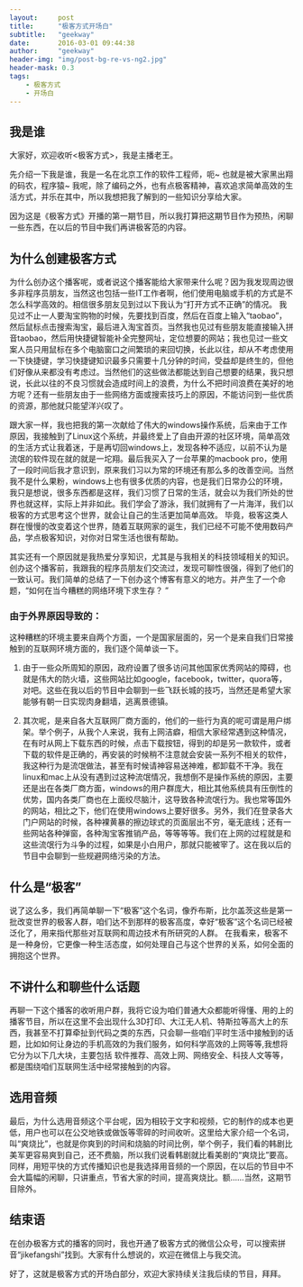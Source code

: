 ```yaml
---
layout:     post
title:      "极客方式开场白"
subtitle:   "geekway"
date:       2016-03-01 09:44:38
author:     "geekway"
header-img: "img/post-bg-re-vs-ng2.jpg"
header-mask: 0.3
tags:
    - 极客方式
    - 开场白
---
```

## 我是谁
大家好，欢迎收听<极客方式>，我是主播老王。

先介绍一下我是谁，我是一名在北京工作的软件工程师，呃~ 也就是被大家黑出翔的码农，程序猿~ 我呢，除了编码之外，也有点极客精神，喜欢追求简单高效的生活方式，并乐在其中，所以我想把我了解到的一些知识分享给大家。

因为这是《极客方式》开播的第一期节目，所以我打算把这期节目作为预热，闲聊一些东西，在以后的节目中我们再讲极客范的内容。  


## 为什么创建极客方式
为什么创办这个播客呢，或者说这个播客能给大家带来什么呢？因为我发现周边很多非程序员朋友，当然这也包括一些IT工作者啊，他们使用电脑或手机的方式是不怎么科学高效的。相信很多朋友见到过以下我认为“打开方式不正确”的情况。
我见过不止一人要淘宝购物的时候，先要找到百度，然后在百度上输入“taobao”，然后鼠标点击搜索淘宝，最后进入淘宝首页。当然我也见过有些朋友能直接输入拼音taobao，然后用快捷键智能补全完整网址，定位想要的网站；我也见过一些文案人员只用鼠标在多个电脑窗口之间繁琐的来回切换，长此以往，却从不考虑使用一下快捷键，学习快捷键知识最多只需要十几分钟的时间，受益却是终生的，但他们好像从来都没有考虑过。当然他们的这些做法都能达到自己想要的结果，我只想说，长此以往的不良习惯就会造成时间上的浪费，为什么不把时间浪费在美好的地方呢？还有一些朋友由于一些网络方面或搜索技巧上的原因，不能访问到一些优质的资源，那他就只能望洋兴叹了。
 

跟大家一样，我也把我的第一次献给了伟大的windows操作系统，后来由于工作原因，我接触到了Linux这个系统，并最终爱上了自由开源的社区环境，简单高效的生活方式让我着迷，于是再切回windows上，发现各种不适应，以前不认为是流氓的软件现在就的就是一坨翔。最后我买入了一台苹果的macbook pro，使用了一段时间后我才意识到，原来我们习以为常的环境还有那么多的改善空间。当然我不是什么果粉，windows上也有很多优质的内容，也是我们日常办公的环境，我只是想说，很多东西都是这样，我们习惯了日常的生活，就会以为我们所处的世界也就这样，实际上并非如此。我们学会了游泳，我们就拥有了一片海洋，我们以极客的方式思考这个世界，就会让自己的生活更加简单高效。
毕竟，极客这类人群在慢慢的改变着这个世界，随着互联网家的诞生，我们已经不可能不使用数码产品，学点极客知识，对你对日常生活也很有帮助。  


其实还有一个原因就是我热爱分享知识，尤其是与我相关的科技领域相关的知识。创办这个播客前，我跟我的程序员朋友们交流过，发现可聊性很强，得到了他们的一致认可。我们简单的总结了一下创办这个博客有意义的地方。并产生了一个命题，“如何在当今糟糕的网络环境下求生存？ ”
### 由于外界原因导致的：
这种糟糕的环境主要来自两个方面，一个是国家层面的，另一个是来自我们日常接触到的互联网环境方面的，我们逐个简单谈一下。

1. 由于一些众所周知的原因，政府设置了很多访问其他国家优秀网站的障碍，也就是伟大的防火墙，这些网站比如google，facebook，twitter，quora等，对吧。这些在我以后的节目中会聊到一些飞跃长城的技巧，当然还是希望大家能够有朝一日实现肉身翻墙，逃离景德镇。

2. 其次呢，是来自各大互联网厂商方面的，他们的一些行为真的呢可谓是用户绑架。举个例子，从我个人来说，我有上网洁癖，相信大家经常遇到这种情况，在有时从网上下载东西的时候，点击下载按钮，得到的却是另一款软件，或者下载的软件是正确的，再安装的时候稍不注意就会安装一系列不相关的软件，我这种行为是流氓做法，甚至有时候请神容易送神难，都卸载不干净。我在linux和mac上从没有遇到过这种流氓情况，我想倒不是操作系统的原因，主要还是出在各类厂商方面，windows的用户群庞大，相比其他系统具有压倒性的优势，国内各类厂商也在上面绞尽脑汁，这导致各种流氓行为。我也常等国外的网站，相比之下，他们在使用windows上要好很多。另外，我们在登录各大门户网站的时候，各种裸黄暴的擦边球式的页面层出不穷，毫无底线；还有一些网站各种弹窗，各种淘宝客推销产品，等等等等。我们在上网的过程就是和这些流氓行为斗争的过程，如果是小白用户，那就只能被宰了。这在我以后的节目中会聊到一些规避网络污染的方法。


## 什么是“极客”
说了这么多，我们再简单聊一下“极客”这个名词，像乔布斯，比尔盖茨这些是第一批改变世界的极客人群，咱们达不到那样的极客高度，幸好“极客”这个名词已经被泛化了，用来指代那些对互联网和周边技术有所研究的人群。
在我看来，极客不是一种身份，它更像一种生活态度，如何处理自己与这个世界的关系，如何全面的拥抱这个世界。
 


## 不讲什么和聊些什么话题
再聊一下这个播客的收听用户群，我将它设为咱们普通大众都能听得懂、用的上的播客节目，所以在这里不会出现什么3D打印、大江无人机、特斯拉等高大上的东西，我甚至不打算牵扯到代码之类的东西，只会聊一些咱们平时生活中接触到的话题，比如如何让身边的手机高效的为我们服务，如何科学高效的上网等等,我想将它分为以下几大块，主要包括
软件推荐、高效上网、网络安全、科技人文等等，都是围绕咱们互联网生活中经常接触到的内容。  


## 选用音频

最后，为什么选用音频这个平台呢，因为相较于文字和视频，它的制作的成本也更低，用户也可以在公交地铁或做饭等零碎的时间收听。这里给大家介绍一个名词，叫“爽烧比”，也就是你爽到的时间和烧脑的时间比例，举个例子，我们看的韩剧比美军更容易爽到自己，还不费脑，所以我们说看韩剧就比看美剧的“爽烧比”要高。同样，用短平快的方式传播知识也是我选择用音频的一个原因，在以后的节目中不会大篇幅的闲聊，只讲重点，节省大家的时间，提高爽烧比。额……当然，这期节目除外。

 

## 结束语
在创办极客方式的播客的同时，我也开通了极客方式的微信公众号，可以搜索拼音“jikefangshi”找到。大家有什么想说的，欢迎在微信上与我交流。


好了，这就是极客方式的开场白部分，欢迎大家持续关注我后续的节目，拜拜。


